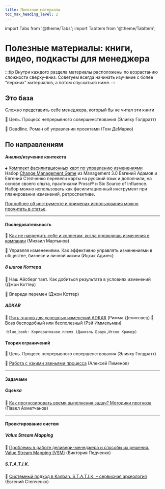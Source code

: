```yaml
---
title: Полезные материалы
toc_max_heading_level: 2
---
```


import Tabs from '@theme/Tabs';
import TabItem from '@theme/TabItem';

# Полезные материалы: книги, видео, подкасты для менеджера

:::tip
Внутри каждого раздела материалы расположены по возрастанию сложности сверху-вниз. Советуем всегда начинать изучение с более "верхних" материалов, а потом спускаться ниже.
:::

## Это база
Сложно представить себе менеджера, который бы не читал эти книги

:closed_book: Цель. Процесс непрерывного совершенствования (Элияху Голдратт)

:closed_book: Deadline. Роман об управлении проектами (Том ДеМарко)

## По направлениям

<Tabs>
  <TabItem value="change" label="Управление изменениями" default>

#### Анализ/изучение контекста
:spades: [Комплект фасилитационных карт по управлению изменениями](https://l.tinkoff.ru/yad_dm)  
Набор [Change Management Game](https://management30.com/practice/change-management-game/) из Management 3.0 Евгений Адамов и Евгений Степченко перевели карты на русский язык и дополнили, на основе своего опыта, практиками Prosci:registered: и Six Source of Influence.
Набор можно использовать как фасилитационный инструмент при планировании изменений, ретроспективе.

[Подробнее об инструменте и примерах использования можно прочитать в статье](https://t.me/channel_TAC/193).

---

#### Последовательность
:movie_camera: [Как не навредить себе и коллегам, когда проводишь изменения в компании](https://youtu.be/lrri_EcgeZ4) (Михаил Мартынов)

:blue_book: Управляя изменениями. Как эффективно управлять изменениями в обществе, бизнесе и личной жизни (Ицхак Адизес)

##### 8 шагов Коттера
:blue_book: Наш Айсберг тает. Как добиться результата в условиях изменений (Джон Коттер)

:blue_book: Впереди перемен (Джон Коттер)

##### ADKAR
:movie_camera: [Пять этапов для успешных изменений ADKAR](https://youtu.be/Jd-vYeL3Kb4) (Римма Денисовец)
  </TabItem>
  <TabItem value="groups" label="Управление группами">
    :blue_book: Boss бесподобный или бесполезный (Рэй Иммельман)

    :blue_book: Корпоративное племя (Даниэль Браун,Итске Крамер)
  </TabItem>
  <TabItem value="job" label="Управление работой">

#### Теория ограничений
:blue_book: Цель. Процесс непрерывного совершенствования (Элияху Голдратт)

:movie_camera: [Работа с узкими звеньями процесса](https://youtu.be/eKNWH29NKs0) (Алексей Пименов)

---

#### Задачами
##### Оценка
:movie_camera: [Как прогнозировать время выполнения задач? Методики прогноза](https://youtu.be/cw1U5XXXuiI) (Павел Ахметчанов)

---

#### Проектирование систем
##### Valuе Stream Mapping
:movie_camera: [Проблемы в работе деливери-менеджера и способы их решения. Valuе Stream Mapping (VSM)](https://youtu.be/5YARzGJcDHg) (Виктория Педченко)

##### S.T.A.T.I.K.
:movie_camera: [Системный подход в Kanban. S.T.A.T.I.K. – сервисная археология](https://youtu.be/uI5D00zav58) (Евгений Степченко)
  </TabItem>
</Tabs>
